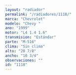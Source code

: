 ```yaml
---
layout: "radiador"
permalink: "/radiadores/1118/"
marca: "Chevrolet"
modelo: "Chevy "
ano: "1999"
motor: "L4 1.4 1.6"
transmision: "Estándar"
parte: "M-516"
clima: "Sin clima"
alto: "20 7/8"
ancho: "10 3/4"
observaciones: ""
id: "1118"
---
```



